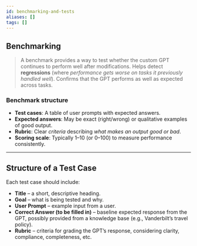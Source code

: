 ```yaml
---
id: benchmarking-and-tests
aliases: []
tags: []
---
```


## Benchmarking

> A benchmark provides a way to test whether the custom GPT continues to perform well after modifications.
> Helps detect **regressions** (where _performance gets worse on tasks it previously handled well_).
> Confirms that the GPT performs as well as expected across tasks.

### Benchmark structure

- **Test cases**: A table of user prompts with expected answers.
- **Expected answers**: May be exact (right/wrong) or qualitative examples of good output.
- **Rubric**: Clear _criteria_ describing _what makes an output good or bad_.
- **Scoring scale**: Typically 1–10 (or 0–100) to measure performance consistently.

---

## Structure of a Test Case

Each test case should include:

- **Title** – a short, descriptive heading.
- **Goal** – what is being tested and why.
- **User Prompt** – example input from a user.
- **Correct Answer (to be filled in)** – baseline expected response from the GPT, possibly provided from a knowledge base (e.g., Vanderbilt’s travel policy).
- **Rubric** – criteria for grading the GPT’s response, considering clarity, compliance, completeness, etc.
